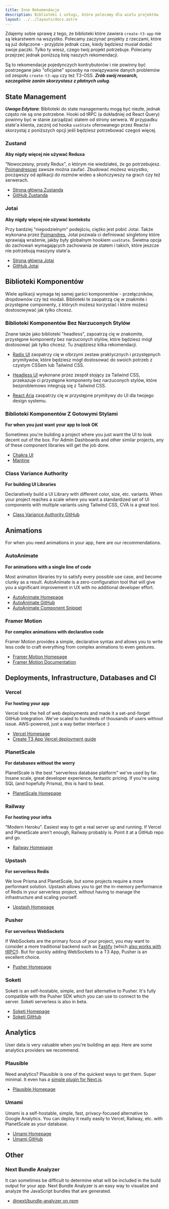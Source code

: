 ```yaml
---
title: Inne Rekomendacje
description: Biblioteki i usługi, które polecamy dla wielu projektów
layout: ../../layouts/docs.astro
---
```


Zdajemy sobie sprawę z tego, że biblioteki które zawiera `create-t3-app` nie są lekarstwem na wszystko. Polecamy zaczynać projekty z rzeczami, które są już dołączone - przyjdzie jednak czas, kiedy będziesz musiał dodać swoje paczki. Tylko ty wiesz, czego twój projekt potrzebuje. Polecamy przejrzeć jednak poniższą listę naszych rekomendacji.

Są to rekomendacje pojedynczych kontrybutorów i nie powinny być postrzegane jako "oficjalne" sposoby na rowiązywanie danych problemów od zespołu `create-t3-app` czy też T3-OSS.
_**Zrób swój research, szczególnie zanim skorzystasz z płatnych usług**_.

## State Management

_**Uwaga Edytora**_: Biblioteki do state managementu mogą być niezłe, jednak często nie są one potrzebne. Hooki od tRPC (a dokładniej od React Query) powinny być w stanie zarządzać statem od strony serwera. W przypadku state'a klienta, zacznij od hooka `useState` oferowanego przez Reacta i skorzystaj z poniższych opcji jeśli będziesz potrzebować czegoś więcej.

### Zustand

**Aby nigdy więcej nie używać Reduxa**

"Nowoczesny, prosty Redux", o którym nie wiedziałeś, że go potrzebujesz. [Poimandresowi](https://github.com/pmndrs) zawsze można zaufać. Zbudować możesz wszystko, począwszy od aplikacji do rozmów wideo a skończywszy na grach czy też serwerach.

- [Strona główna Zustanda](https://zustand-demo.pmnd.rs/)
- [GitHub Zustanda](https://github.com/pmndrs/zustand)

### Jotai

**Aby nigdy więcej nie używać kontekstu**

Przy bardziej "niepodzielnym" podejściu, ciężko jest pobić Jotai. Także wykonana przez [Poimandres](https://github.com/pmndrs), Jotai pozwala ci definiować singletony które sprawiają wrażenie, jakby były globalnym hookiem `useState`. Świetna opcja do zachowań wymagających zachowania ze statem i takich, które jeszcze nie potrzebują maszyny state'a.

- [Strona główna Jotai](https://jotai.org/)
- [GitHub Jotai](https://github.com/pmndrs/jotai)

## Biblioteki Komponentów

Wiele aplikacji wymaga tej samej garści komponentów - przełączników, dropdownów czy też modali. Biblioteki te zaopatrzą cię w znakmite i przystępne componenty, z których możesz korzystać i które możesz dostosowywać jak tylko chcesz.

### Biblioteki Komponentów Bez Narzuconych Stylów

Znane także jako biblioteki "headless", zapoatrzą cię w znakomite, przystępne komponenty bez narzuconych stylów, które będziesz mógł dostosować jak tylko chcesz. Tu znajdziesz kilka rekomendacji.

- [Radix UI](https://www.radix-ui.com/) zaopatrzy cię w olbrzymi zestaw praktycznych i przystępnych prymitywów, które będziesz mógł dostosować do swoich potrzeb z czystym CSSem lub Tailwind CSS.

- [Headless UI](https://headlessui.com/) wykonane przez zespół stojący za Tailwind CSS, przekazuje ci przystępne komponenty bez narzuconych stylów, które bezproblemowo integrują się z Tailwind CSS.

- [React Aria](https://react-spectrum.adobe.com/react-aria/) zaopatrzy cię w przystępne prymitywy do UI dla twojego design systemu.

### Biblioteki Komponentów Z Gotowymi Stylami

**For when you just want your app to look OK**

Sometimes you're building a project where you just want the UI to look decent out of the box. For Admin Dashboards and other similar projects, any of these component libraries will get the job done.

- [Chakra UI](https://chakra-ui.com)
- [Mantine](https://mantine.dev)

### Class Variance Authority

**For building UI Libraries**

Declaratively build a UI Library with different color, size, etc. variants. When your project reaches a scale where you want a standardized set of UI components with multiple variants using Tailwind CSS, CVA is a great tool.

- [Class Variance Authority GitHub](https://github.com/joe-bell/cva)

## Animations

For when you need animations in your app, here are our recommendations.

### AutoAnimate

**For animations with a single line of code**

Most animation libraries try to satisfy every possible use case, and become clunky as a result. AutoAnimate is a zero-configuration tool that will give you a significant improvement in UX with no additional developer effort.

- [AutoAnimate Homepage](https://auto-animate.formkit.com/)
- [AutoAnimate GitHub](https://github.com/formkit/auto-animate)
- [AutoAnimate Component Snippet](https://gist.github.com/hwkr/3fdea5d7f609b98c162e5325637cf3cb)

### Framer Motion

**For complex animations with declarative code**

Framer Motion provides a simple, declarative syntax and allows you to write less code to craft everything from complex animations to even gestures.

- [Framer Motion Homepage](https://framer.com/motion)
- [Framer Motion Documentation](https://www.framer.com/docs/)

## Deployments, Infrastructure, Databases and CI

### Vercel

**For hosting your app**

Vercel took the hell of web deployments and made it a set-and-forget GitHub integration. We've scaled to hundreds of thousands of users without issue. AWS-powered, just a way better interface :)

- [Vercel Homepage](https://vercel.com/)
- [Create T3 App Vercel deployment guide](/en/deployment/vercel)

### PlanetScale

**For databases without the worry**

PlanetScale is the best "serverless database platform" we've used by far. Insane scale, great developer experience, fantastic pricing. If you're using SQL (and hopefully Prisma), this is hard to beat.

- [PlanetScale Homepage](https://planetscale.com/)

### Railway

**For hosting your infra**

"Modern Heroku". Easiest way to get a real server up and running. If Vercel and PlanetScale aren't enough, Railway probably is. Point it at a GitHub repo and go.

- [Railway Homepage](https://railway.app/)

### Upstash

**For serverless Redis**

We love Prisma and PlanetScale, but some projects require a more performant solution. Upstash allows you to get the in-memory performance of Redis in your serverless project, without having to manage the infrastructure and scaling yourself.

- [Upstash Homepage](https://upstash.com/)

### Pusher

**For serverless WebSockets**

If WebSockets are the primary focus of your project, you may want to consider a more traditional backend such as [Fastify](https://www.fastify.io/) (which [also works with tRPC!](https://trpc.io/docs/v10/fastify)). But for quickly adding WebSockets to a T3 App, Pusher is an excellent choice.

- [Pusher Homepage](https://pusher.com/)

### Soketi

Soketi is an self-hostable, simple, and fast alternative to Pusher. It's fully compatible with the Pusher SDK which you can use to connect to the server. Soketi serverless is also in beta.

- [Soketi Homepage](https://soketi.app)
- [Soketi GitHub](https://github.com/soketi/soketi)

## Analytics

User data is very valuable when you're building an app. Here are some analytics providers we recommend.

### Plausible

Need analytics? Plausible is one of the quickest ways to get them. Super minimal. It even has a [simple plugin for Next.js](https://plausible.io/docs/proxy/guides/nextjs).

- [Plausible Homepage](https://plausible.io/)

### Umami

Umami is a self-hostable, simple, fast, privacy-focused alternative to Google Analytics. You can deploy it really easily to Vercel, Railway, etc. with PlanetScale as your database.

- [Umami Homepage](https://umami.is/)
- [Umami GitHub](https://github.com/umami-software/umami)

## Other

### Next Bundle Analyzer

It can sometimes be difficult to determine what will be included in the build output for your app. Next Bundle Analyzer is an easy way to visualize and analyze the JavaScript bundles that are generated.

- [@next/bundle-analyzer on npm](https://www.npmjs.com/package/@next/bundle-analyzer)

